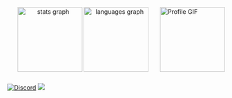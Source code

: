 
<img align="right" height="150" src="https://user-images.githubusercontent.com/112336374/249853834-f45a6de8-b3c8-45f4-a419-719866833375.gif" alt="Profile GIF">

<div align="center">
  <img src="https://github-readme-stats.vercel.app/api?username=benny-nottonson&hide_title=false&hide_rank=false&show_icons=true&include_all_commits=true&count_private=true&disable_animations=false&theme=dracula&locale=en&hide_border=false&order=1" height="150" alt="stats graph"  />
  <img src="https://github-readme-stats.vercel.app/api/top-langs?username=benny-nottonson&locale=en&hide_title=false&layout=compact&card_width=320&langs_count=5&theme=dracula&hide_border=false&order=2" height="150" alt="languages graph"  />
</div>

###

[![Discord](https://img.shields.io/badge/Discord-%237289DA.svg?logo=discord&logoColor=white)](https://discord.gg/benny.n) 
![](https://komarev.com/ghpvc/?username=Benny-Nottonson)

###

<br clear="both">

###
